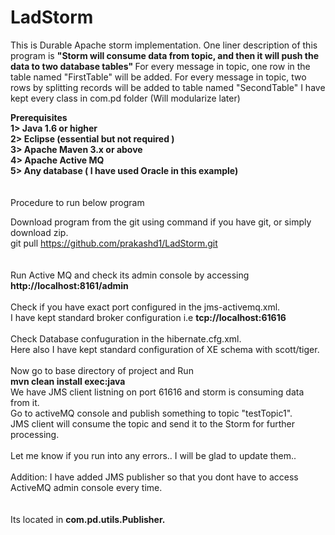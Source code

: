 # LadStorm
This is Durable Apache storm implementation. One liner description of this program is
<b>
"Storm will consume data from topic, and then it will push the data to two database tables"
</b>
For every message in topic, one row in the table named "FirstTable" will be added. 
For every message in topic, two rows by splitting records will be added to table named "SecondTable"
I have kept every class in com.pd folder (Will modularize later) 

<b>
Prerequisites<br/>
1> Java 1.6 or higher<br/>
2> Eclipse (essential but not required )<br/>
3> Apache Maven 3.x or above<br/>
4> Apache Active MQ<br/>
5> Any database ( I have used Oracle in this example)<br/> 
</b>
<br/><br/>
Procedure to run below program<br/>

Download program from the git using command if you have git, or simply download zip.<br/> 
git pull https://github.com/prakashd1/LadStorm.git<br/>
<br/><br/>
Run Active MQ and check its admin console by accessing 
<b> http://localhost:8161/admin </b>
<br/><br/>
Check if you have exact port configured in the jms-activemq.xml. <br/>
I have kept standard broker configuration i.e <b> tcp://localhost:61616 </b><br/> <br/>
Check Database confuguration in the hibernate.cfg.xml.  <br/>
Here also I have kept standard configuration of XE schema with scott/tiger. <br/>
<br/>
Now go to base directory of project and Run
<br/><b>
mvn clean install exec:java
</b><br/>
We have JMS client listning on port 61616 and storm is consuming data from it.<br/>
Go to activeMQ console and publish something to topic "testTopic1".<br/> 
JMS client will consume the topic and send it to the Storm for further processing.<br/> 
<br/>
Let me know if you run into any errors.. I will be glad to update them.. <br/>
<br/>
Addition: I have added JMS publisher so that you dont have to access ActiveMQ admin console every time.<br/><br/> 
<br/>
Its located in <b>com.pd.utils.Publisher. </b> 
<br/><br/><br/><br/>






